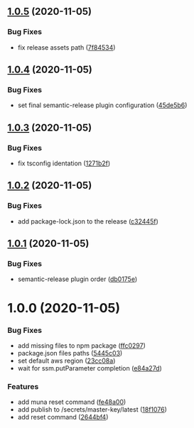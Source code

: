 ## [1.0.5](https://github.com/codinghumans/muna/compare/1.0.4...1.0.5) (2020-11-05)

### Bug Fixes

-   fix release assets path ([7f84534](https://github.com/codinghumans/muna/commit/7f8453474ec920b5123613e14b6b6f72d23f4333))

## [1.0.4](https://github.com/codinghumans/muna/compare/1.0.3...1.0.4) (2020-11-05)

### Bug Fixes

-   set final semantic-release plugin configuration ([45de5b6](https://github.com/codinghumans/muna/commit/45de5b66ded9ed8b1d411c67fefb2ab668ba3675))

## [1.0.3](https://github.com/codinghumans/muna/compare/1.0.2...1.0.3) (2020-11-05)

### Bug Fixes

-   fix tsconfig identation ([1271b2f](https://github.com/codinghumans/muna/commit/1271b2fb2e4ea9545b47d06d9b86233417d71685))

## [1.0.2](https://github.com/codinghumans/muna/compare/1.0.1...1.0.2) (2020-11-05)

### Bug Fixes

-   add package-lock.json to the release ([c32445f](https://github.com/codinghumans/muna/commit/c32445fff4aa480c0a41c48531ed8dacefaf6644))

## [1.0.1](https://github.com/codinghumans/muna/compare/1.0.0...1.0.1) (2020-11-05)

### Bug Fixes

-   semantic-release plugin order ([db0175e](https://github.com/codinghumans/muna/commit/db0175eb89b6e8895c9faf54a89e08fc798de5d1))

# 1.0.0 (2020-11-05)

### Bug Fixes

-   add missing files to npm package ([ffc0297](https://github.com/codinghumans/muna/commit/ffc02970751a6d60ee0f9c3fbf280b9bddf6603d))
-   package.json files paths ([5445c03](https://github.com/codinghumans/muna/commit/5445c03c8f7be54ab738b09c153c4fb3a9177058))
-   set default aws region ([23cc08a](https://github.com/codinghumans/muna/commit/23cc08a1cd2888559d6cced38ce45f5bb7ccc3bb))
-   wait for ssm.putParameter completion ([e84a27d](https://github.com/codinghumans/muna/commit/e84a27dd216a19e89fe8a3a23adce12a6a8a2e95))

### Features

-   add muna reset command ([fe48a00](https://github.com/codinghumans/muna/commit/fe48a000cd8860ebdb634e6e6cf9d387cc5c6086))
-   add publish to /secrets/master-key/latest ([18f1076](https://github.com/codinghumans/muna/commit/18f1076fc0b6c0cbce802e7fc7c512baca551c3c))
-   add reset command ([2644bf4](https://github.com/codinghumans/muna/commit/2644bf433e5595300cc35aa2ec0c9753ae8241ee))
